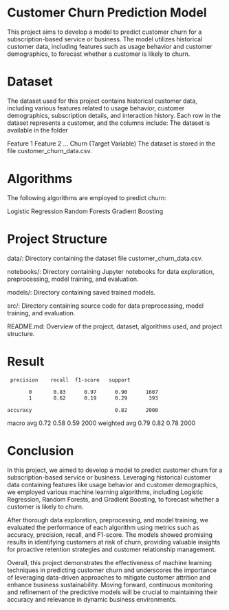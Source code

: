 # Customer Churn Prediction Model

This project aims to develop a model to predict customer churn for a subscription-based service or business. The model utilizes historical customer data, including features such as usage behavior and customer demographics, to forecast whether a customer is likely to churn.

# Dataset
The dataset used for this project contains historical customer data, including various features related to usage behavior, customer demographics, subscription details, and interaction history. Each row in the dataset represents a customer, and the columns include:
The dataset is available in the folder

Feature 1
Feature 2
...
Churn (Target Variable)
The dataset is stored in the file customer_churn_data.csv.

# Algorithms
The following algorithms are employed to predict churn:

Logistic Regression
Random Forests
Gradient Boosting

# Project Structure


data/: Directory containing the dataset file customer_churn_data.csv.

notebooks/: Directory containing Jupyter notebooks for data exploration, preprocessing, model training, and evaluation.

models/: Directory containing saved trained models.

src/: Directory containing source code for data preprocessing, model training, and evaluation.

README.md: Overview of the project, dataset, algorithms used, and project structure.

# Result


     precision    recall  f1-score   support

           0       0.83      0.97      0.90      1607
           1       0.62      0.19      0.29       393

    accuracy                           0.82      2000
   macro avg       0.72      0.58      0.59      2000
weighted avg       0.79      0.82      0.78      2000


# Conclusion
In this project, we aimed to develop a model to predict customer churn for a subscription-based service or business. Leveraging historical customer data containing features like usage behavior and customer demographics, we employed various machine learning algorithms, including Logistic Regression, Random Forests, and Gradient Boosting, to forecast whether a customer is likely to churn.

After thorough data exploration, preprocessing, and model training, we evaluated the performance of each algorithm using metrics such as accuracy, precision, recall, and F1-score. The models showed promising results in identifying customers at risk of churn, providing valuable insights for proactive retention strategies and customer relationship management.

Overall, this project demonstrates the effectiveness of machine learning techniques in predicting customer churn and underscores the importance of leveraging data-driven approaches to mitigate customer attrition and enhance business sustainability. Moving forward, continuous monitoring and refinement of the predictive models will be crucial to maintaining their accuracy and relevance in dynamic business environments.
